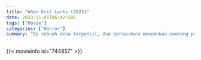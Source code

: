 ```yaml
---
title: "When Evil Lurks (2023)"
date: 2023-11-01T06:42:50Z
tags: ["Movie"]
categories: ["Horror"]
summary: "Di sebuah desa terpencil, dua bersaudara menemukan seorang pria yang terinfeksi setan baru saja akan melahirkan kejahatan itu sendiri. Mereka memutuskan untuk menyingkirkan pria itu tetapi hanya berhasil menyebarkan kekacauan."
---
```


<mux-player stream-type="on-demand"
src="https://kp3d-my.sharepoint.com/personal/ryoo_kp3d_onmicrosoft_com/_layouts/15/download.aspx?share=ET9oyxcSVOJOtcOowz1dZ3oBuRjjeSgMmofsXe6qnn09EA" prefer-playback="mse" controls>

</mux-player>


{{< movieinfo id="744857" >}}

<script src="https://cdn.jsdelivr.net/npm/@mux/mux-player"></script>

 <script type="application/ld+json ">
{
"@context": "https://schema.org/",
"@type": "VideoObject",
"name": "When Evil Lurks (2023)",
"contentUrl": "https://stream.mux.com/SnxJmy6lJHAXEbRsmqLbsR93w006PF02JUJO3GF00HK9YE.m3u8",
"thumbnailUrl": "https://www.themoviedb.org/t/p/original/jeTbgBvpeFt5cpIFeCgT03EV6KD.jpg?width=314&fit_mode=preserve&time=25",
"uploadDate": "2023-11-01T06:42:50Z",
}

</script>